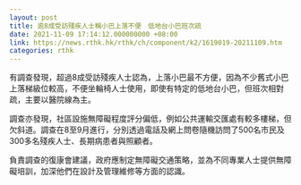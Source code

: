 ```yaml
---
layout: post
title: 逾8成受訪殘疾人士稱小巴上落不便　低地台小巴班次疏
date: 2021-11-09 17:14:12.000000000 +08:00
link: https://news.rthk.hk/rthk/ch/component/k2/1619019-20211109.htm
categories: rthk
---
```


有調查發現，超過8成受訪殘疾人士認為，上落小巴最不方便，因為不少舊式小巴上落梯級位較高，不便坐輪椅人士使用，即使有特定的低地台小巴，但班次相對疏，主要以醫院線為主。 

調查亦發現，社區設施無障礙程度評分偏低，例如公共運輸交匯處有較多樓梯，但欠斜道。調查在8至9月進行，分別透過電話及網上問卷隨機訪問了500名市民及300多名殘疾人士、長期病患者與照顧者。

負責調查的復康會建議，政府應制定無障礙交通策略，並為不同專業人士提供無障礙培訓，加深他們在設計及管理維修等方面的認識。
